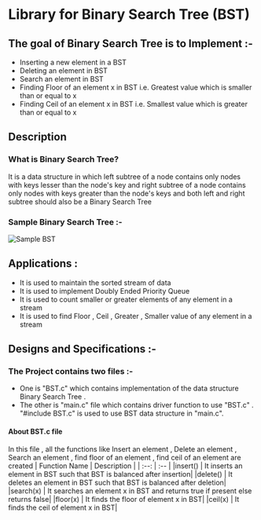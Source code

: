 # Library for Binary Search Tree (BST)
## The goal of Binary Search Tree is to Implement :-
- Inserting a new element in a BST
- Deleting an element in BST
- Search an element in BST
- Finding Floor of an element x in BST i.e. Greatest value which is smaller than or equal to x
- Finding Ceil of an element x in BST i.e. Smallest value which is greater than or equal to x 
## Description
### What is Binary Search Tree?
It is a data structure in which left subtree of a node contains only nodes with keys lesser than the node's key
and right subtree of a node contains only nodes with keys greater than the node's keys and both left and right subtree should also be a Binary Search Tree
### Sample Binary Search Tree :-
![Sample BST](https://media.geeksforgeeks.org/wp-content/uploads/BSTSearch.png)
## Applications :
 - It is used to maintain the sorted stream of data
 - It is used to implement Doubly Ended Priority Queue
 - It is used to count smaller or greater elements of any element in a stream
 - It is used to find Floor , Ceil , Greater , Smaller value of any element in a stream
 ##  Designs and Specifications :- 
 ### The Project contains two files :-
- One is "BST.c" which contains implementation of the data structure Binary Search Tree .
- The other is "main.c" file which contains driver function to use "BST.c" . "#include BST.c" is used to use BST data structure in "main.c".
#### About BST.c file
In this file , all the functions like Insert an element , Delete an element , Search an element , find floor of an element , find ceil of an element are created
| Function Name | Description |
| :--: | :-- |
|insert() | It inserts an  element in BST such that BST is balanced after insertion|
|delete() | It deletes an element in BST such that BST is balanced after deletion|
|search(x) | It searches an element x in BST and returns true if present else returns false|
|floor(x) | It finds the floor of element x in BST|
|ceil(x) | It finds the ceil of element x in BST|
